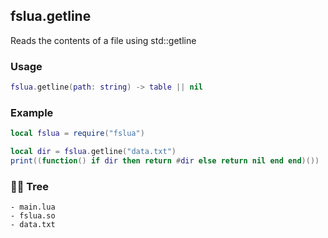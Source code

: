 ## fslua.getline
Reads the contents of a file using std::getline
### Usage
```lua
fslua.getline(path: string) -> table || nil
```
### Example
```lua
local fslua = require("fslua")

local dir = fslua.getline("data.txt")
print((function() if dir then return #dir else return nil end end)())
```
### 🌲🌳 Tree
```
- main.lua
- fslua.so
- data.txt
```

